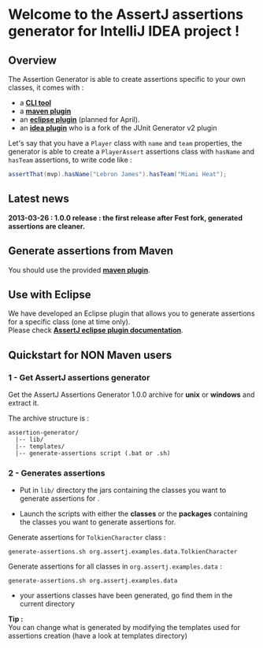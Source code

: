# Welcome to the AssertJ assertions generator for IntelliJ IDEA project !

## Overview 

The Assertion Generator is able to create assertions specific to your own classes, it comes with :
* a [**CLI tool**](https://github.com/joel-costigliola/assertj-assertions-generator)
* a [**maven plugin**](https://github.com/joel-costigliola/assertj-assertions-generator-maven-plugin) 
* an [**eclipse plugin**](https://github.com/joel-costigliola/assertj-eclipse-plugin) (planned for April).
* an [**idea plugin**]() who is a fork of the JUnit Generator v2 plugin 

Let's say that you have a `Player` class with `name` and `team` properties, the generator is able to create a `PlayerAssert` assertions class with `hasName` and `hasTeam` assertions, to write code like :

```java
assertThat(mvp).hasName("Lebron James").hasTeam("Miami Heat");
```

## Latest news

**2013-03-26 : 1.0.0 release : the first release after Fest fork, generated assertions are cleaner.**

## Generate assertions from Maven

You should use the provided [**maven plugin**](https://github.com/joel-costigliola/assertj-assertions-generator-maven-plugin).

## Use with Eclipse

We have developed an Eclipse plugin that allows you to generate assertions for a specific class (one at time only).  
Please check **[AssertJ eclipse plugin documentation](http://joel-costigliola.github.com/assertj-eclipse-plugin/)**.

## Quickstart for NON Maven users

### 1 - Get AssertJ assertions generator 

Get the AssertJ Assertions Generator 1.0.0 archive for **unix** or **windows** and extract it.

The archive structure is :

```
assertion-generator/
  |-- lib/
  |-- templates/
  |-- generate-assertions script (.bat or .sh)
```

### 2 - Generates assertions

- Put in `lib/` directory the jars containing the classes you want to generate assertions for .  

- Launch the scripts with either the **classes** or the **packages** containing the classes you want to generate assertions for.

Generate assertions for `TolkienCharacter` class :
```
generate-assertions.sh org.assertj.examples.data.TolkienCharacter 
```

Generate assertions for all classes in `org.assertj.examples.data` :
```
generate-assertions.sh org.assertj.examples.data 
```

- your assertions classes have been generated, go find them in the current directory

**Tip :**   
You can change what is generated by modifying the templates used for assertions creation (have a look at templates directory)
